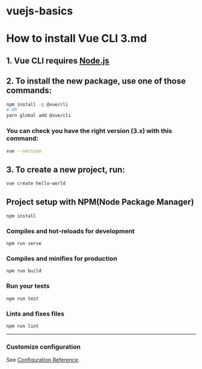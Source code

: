 # vuejs-basics

# How to install Vue CLI 3.md

## 1. Vue CLI requires [Node.js](https://nodejs.org/en/)

## 2. To install the new package, use one of those commands:

```sh
npm install -g @vue/cli
# OR
yarn global add @vue/cli
```

### You can check you have the right version (3.x) with this command:

```sh
vue --version
```
## 3. To create a new project, run:

```sh
vue create hello-world
```

## Project setup with NPM(Node Package Manager)
```
npm install 
```

### Compiles and hot-reloads for development
```
npm run serve
```

### Compiles and minifies for production
```
npm run build
```

### Run your tests
```
npm run test
```

### Lints and fixes files
```
npm run lint
```

---

### Customize configuration
See [Configuration Reference](https://cli.vuejs.org/config/).


